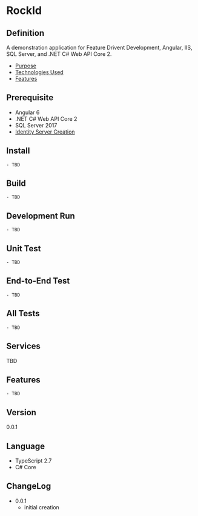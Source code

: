 RockId
======

Definition
----------
A demonstration application for Feature Drivent Development, Angular, IIS, SQL Server, and .NET C# Web API Core 2.

- [Purpose](Documents/PURPOSE.md)
- [Technologies Used](Documents/TECHNOLOGIES.md)
- [Features](Documents/FEATURES.md)

Prerequisite
------------
- Angular 6
- .NET C# Web API Core 2
- SQL Server 2017
- [Identity Server Creation](Documents/IDENTITYSERVERCREATION.md)

Install
-------
    - TBD

Build
-------
    - TBD

Development Run
---------------
    - TBD

Unit Test
---------
    - TBD

End-to-End Test
---------------
    - TBD

All Tests
---------
    - TBD

Services
--------
TBD

Features
--------
    - TBD

Version
----------------
0.0.1

Language
--------
- TypeScript 2.7
- C# Core
    
ChangeLog
---------

- 0.0.1
    - initial creation
